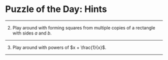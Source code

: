 Puzzle of the Day: Hints
========================

--------------------------------------------------------------------------------------------

2. Play around with forming squares from multiple copies of a rectangle with sides $a$ and
$b$.

--------------------------------------------------------------------------------------------

3. Play around with powers of $x + \frac{1}{x}$.

--------------------------------------------------------------------------------------------
